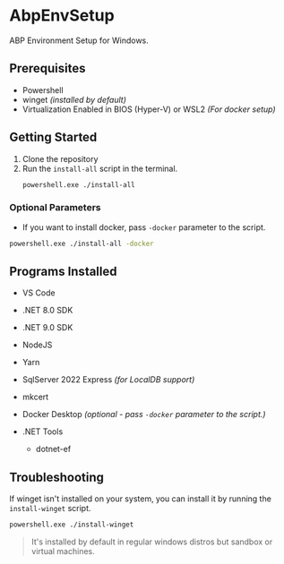 # AbpEnvSetup
 ABP Environment Setup for Windows.

 ## Prerequisites
 - Powershell
 - winget _(installed by default)_
 - Virtualization Enabled in BIOS (Hyper-V) or WSL2
     _(For docker setup)_


## Getting Started
1. Clone the repository
2. Run the `install-all` script in the terminal.
    ```bash
    powershell.exe ./install-all
    ```

### Optional Parameters
 - If you want to install docker, pass `-docker` parameter to the script.
 ```bash
 powershell.exe ./install-all -docker
 ```

## Programs Installed
- VS Code
- .NET 8.0 SDK
- .NET 9.0 SDK
- NodeJS
- Yarn
- SqlServer 2022 Express _(for LocalDB support)_
- mkcert
- Docker Desktop _(optional - pass `-docker` parameter to the script.)_

- .NET Tools
    - dotnet-ef


## Troubleshooting
If winget isn't installed on your system, you can install it by running the `install-winget` script.

```bash
powershell.exe ./install-winget
```

> It's installed by default in regular windows distros but sandbox or virtual machines.